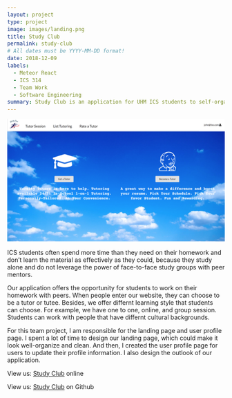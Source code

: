 ```yaml
---
layout: project
type: project
image: images/landing.png
title: Study Club
permalink: study-club
# All dates must be YYYY-MM-DD format!
date: 2018-12-09
labels:
  - Meteor React
  - ICS 314
  - Team Work
  - Software Engineering
summary: Study Club is an application for UHM ICS students to self-organize face-to-face study groups around a course and/or specific homework or project topic.
---
```



<div class="ui small rounded images">
  <img class="ui image" src="../images/landing.png">
</div>

ICS students often spend more time than they need on their homework and don’t learn the material as effectively as they could, because they study alone and do not leverage the power of face-to-face study groups with peer mentors.

Our application offers the opportunity for students to work on their homework with peers. When people enter our website, they can choose to be a tutor or tutee. Besides, we offer differnt learning style that students can choose. For example, we have one to one, online, and group session. Students can work with people that have differnt cultural backgrounds. 

For this team project, I am responsible for the landing page and user profile page. I spent a lot of time to design our landing page, which could make it look well-organize and clean. And then, I created the user profile page for users to update their profile information. I also design the outlook of our application. 



View us: [Study Club](http://studyclub2.meteorapp.com/#/) online

View us: [Study Club](https://studyclub2018.github.io/) on Github





